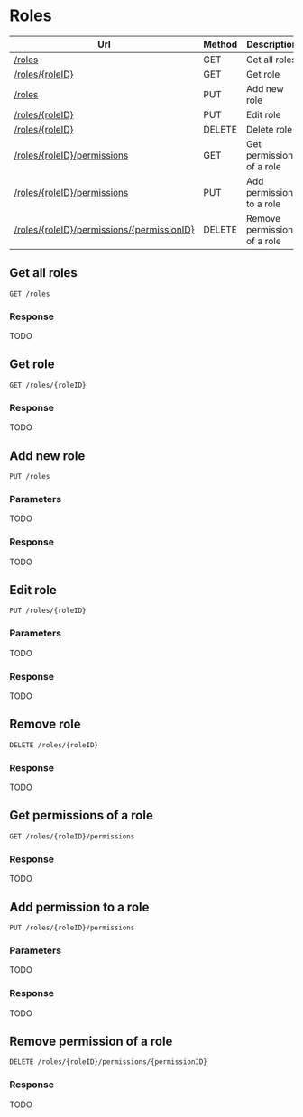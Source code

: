 # Roles

Url | Method | Description
----|--------|------------
[/roles](#get-all-roles) | GET | Get all roles
[/roles/\{roleID\}](#get-role) | GET | Get role
[/roles](#add-new-role) | PUT | Add new role
[/roles/\{roleID\}](#edit-role) | PUT | Edit role
[/roles/\{roleID\}](#delete-role) | DELETE | Delete role
[/roles/\{roleID\}/permissions](#get-permissions-of-a-role) | GET | Get permissions of a role
[/roles/\{roleID\}/permissions](#add-permission-to-a-role) | PUT | Add permission to a role
[/roles/\{roleID\}/permissions/\{permissionID\}](#remove-permission-of-a-role) | DELETE | Remove permission of a role

## Get all roles

    GET /roles

### Response
TODO



## Get role

    GET /roles/{roleID}

### Response
TODO



## Add new role

    PUT /roles

### Parameters
TODO

### Response
TODO



## Edit role

    PUT /roles/{roleID}

### Parameters
TODO

### Response
TODO



## Remove role

    DELETE /roles/{roleID}

### Response
TODO



## Get permissions of a role

    GET /roles/{roleID}/permissions

### Response
TODO



## Add permission to a role

    PUT /roles/{roleID}/permissions

### Parameters
TODO

### Response
TODO



## Remove permission of a role

    DELETE /roles/{roleID}/permissions/{permissionID}

### Response
TODO
